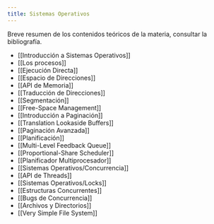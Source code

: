```yaml
---
title: Sistemas Operativos
---
```


Breve resumen de los contenidos teóricos de la materia, consultar la bibliografía.

- [[Introducción a Sistemas Operativos]]
- [[Los procesos]]
- [[Ejecución Directa]]
- [[Espacio de Direcciones]]
- [[API de Memoria]]
- [[Traducción de Direcciones]]
- [[Segmentación]]
- [[Free-Space Management]]
- [[Introducción a Paginación]]
- [[Translation Lookaside Buffers]]
- [[Paginación Avanzada]]
- [[Planificación]]
- [[Multi-Level Feedback Queue]]
- [[Proportional-Share Scheduler]]
- [[Planificador Multiprocesador]]
- [[Sistemas Operativos/Concurrencia]]
- [[API de Threads]]
- [[Sistemas Operativos/Locks]]
- [[Estructuras Concurrentes]]
- [[Bugs de Concurrencia]]
- [[Archivos y Directorios]]
- [[Very Simple File System]]
